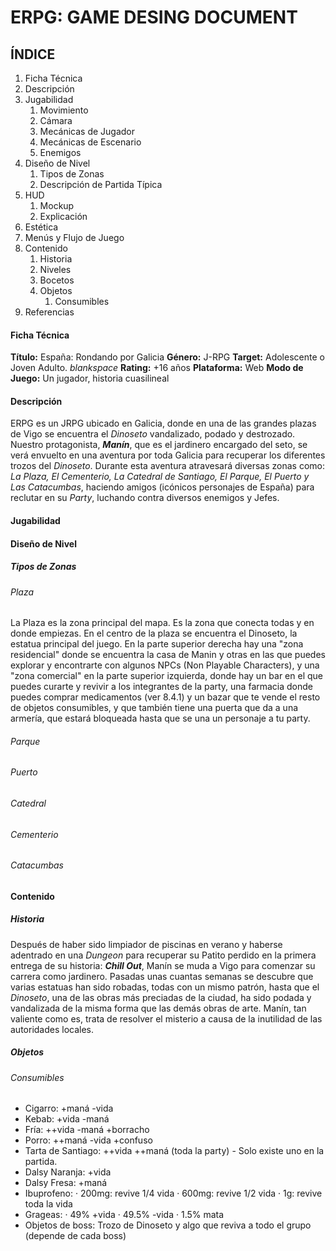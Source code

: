 
# ERPG: GAME DESING DOCUMENT

## ÍNDICE

1. Ficha Técnica
2. Descripción
3. Jugabilidad
    1. Movimiento
    2. Cámara
    3. Mecánicas de Jugador
    4. Mecánicas de Escenario
    5. Enemigos
4. Diseño de Nivel
    1. Tipos de Zonas
    2. Descripción de Partida Típica
5. HUD
    1. Mockup
    2. Explicación
6. Estética
7. Menús y Flujo de Juego
8. Contenido
    1. Historia
    2. Niveles
    3. Bocetos
    4. Objetos
        1. Consumibles
9. Referencias


#### Ficha Técnica

**Título:** España: Rondando por Galicia
**Género:** J-RPG
**Target:** Adolescente o Joven Adulto. _blankspace_
**Rating:** +16 años
**Plataforma:** Web
**Modo de Juego:** Un jugador, historia cuasilineal


#### Descripción

ERPG es un JRPG ubicado en Galicia, donde en una de las grandes plazas de Vigo se encuentra el *Dinoseto* vandalizado, podado y destrozado. Nuestro protagonista, ***Manín***, que es el jardinero encargado del seto, se verá envuelto en una aventura por toda Galicia para recuperar los diferentes trozos del *Dinoseto*. Durante esta aventura atravesará diversas zonas como: _La Plaza, El Cementerio, La Catedral de Santiago, El Parque, El Puerto y Las Catacumbas_, haciendo amigos (icónicos personajes de España) para reclutar en su _Party_, luchando contra diversos enemigos y Jefes.

#### Jugabilidad


#### Diseño de Nivel


##### Tipos de Zonas

###### Plaza
La Plaza es la zona principal del mapa. Es la zona que conecta todas y en donde empiezas. En el centro de la plaza se encuentra el Dinoseto, la estatua principal del juego. En la parte superior derecha hay una "zona residencial" donde se encuentra la casa de Manin y otras en las que puedes explorar y encontrarte con algunos NPCs (Non Playable Characters), y una "zona comercial" en la parte superior izquierda, donde hay un bar en el que puedes curarte y revivir a los integrantes de la party, una farmacia donde puedes comprar medicamentos (ver 8.4.1) y un bazar que te vende el resto de objetos consumibles, y que también tiene una puerta que da a una armería, que estará bloqueada hasta que se una un personaje a tu party.

###### Parque

###### Puerto

###### Catedral

###### Cementerio

###### Catacumbas


#### Contenido



##### Historia

Después de haber sido limpiador de piscinas en verano y haberse adentrado en una _Dungeon_ para recuperar su Patito perdido en la primera entrega de su historia: ***Chill Out***, Manín se muda a Vigo para comenzar su carrera como jardinero. Pasadas unas cuantas semanas se descubre que varias estatuas han sido robadas, todas con un mismo patrón, hasta que el *Dinoseto*, una de las obras más preciadas de la ciudad, ha sido podada y vandalizada de la misma forma que las demás obras de arte. Manín, tan valiente como es, trata de resolver el misterio a causa de la inutilidad de las autoridades locales. 

##### Objetos

###### Consumibles
- Cigarro: +maná -vida
- Kebab: +vida -maná
- Fría: ++vida -maná +borracho
- Porro: ++maná -vida +confuso
- Tarta de Santiago: ++vida ++maná (toda la party) - Solo existe uno en la partida.
- Dalsy Naranja: +vida
- Dalsy Fresa: +maná
- Ibuprofeno:
    · 200mg: revive 1/4 vida
    · 600mg: revive 1/2 vida
    · 1g: revive toda la vida
- Grageas:
    · 49% +vida
    · 49.5% -vida
    · 1.5% mata
- Objetos de boss: Trozo de Dinoseto y algo que reviva a todo el grupo (depende de cada boss)
